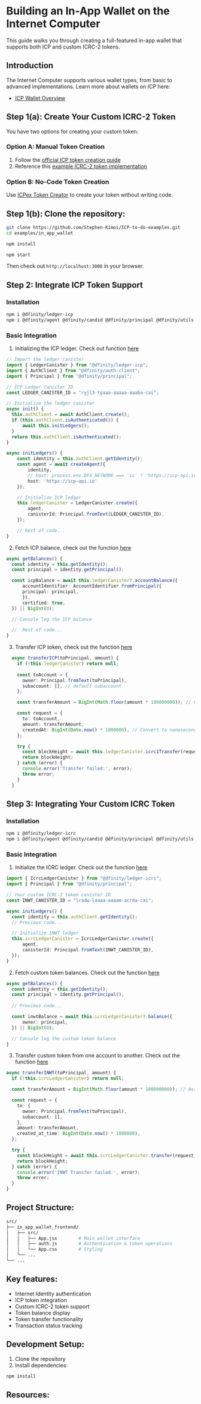# Building an In-App Wallet on the Internet Computer

This guide walks you through creating a full-featured in-app wallet that supports both ICP and custom ICRC-2 tokens.

## Introduction
The Internet Computer supports various wallet types, from basic to advanced implementations. Learn more about wallets on ICP here:
- [ICP Wallet Overview](https://internetcomputer.org/docs/current/developer-docs/defi/wallets/overview)

## Step 1(a): Create Your Custom ICRC-2 Token
You have two options for creating your custom token:

### Option A: Manual Token Creation
1. Follow the [official ICP token creation guide](https://internetcomputer.org/docs/current/developer-docs/defi/tokens/create)
2. Reference this [example ICRC-2 token implementation](https://github.com/Stephen-Kimoi/example-icrc2-token)

### Option B: No-Code Token Creation
Use [ICPex Token Creator](https://icpex.org/createToken) to create your token without writing code.

## Step 1(b): Clone the repository: 
```bash
git clone https://github.com/Stephen-Kimoi/ICP-to-do-examples.git
cd examples/in_app_wallet

npm install

npm start
```
Then check out ``http://localhost:3000`` in your browser.

## Step 2: Integrate ICP Token Support

### Installation
```bash
npm i @dfinity/ledger-icp
npm i @dfinity/agent @dfinity/candid @dfinity/principal @dfinity/utils
``` 

### Basic Integration
1. Initializing the ICP ledger. Check out function [here](https://github.com/Stephen-Kimoi/ICP-to-do-examples/blob/971e735594ba364c107d06590a234f919f28a954/examples/in_app_wallet/src/in_app_wallet_frontend/src/auth.js#L26)
```typescript
// Import the ledger canister
import { LedgerCanister } from "@dfinity/ledger-icp";
import { AuthClient } from "@dfinity/auth-client"; 
import { Principal } from "@dfinity/principal";

// ICP Ledger Canister ID
const LEDGER_CANISTER_ID = "ryjl3-tyaaa-aaaaa-aaaba-cai"; 

// Initialize the ledger canister
async init() {
  this.authClient = await AuthClient.create();
  if (this.authClient.isAuthenticated()) {
      await this.initLedgers();
  }
  return this.authClient.isAuthenticated();
}

async initLedgers() {
    const identity = this.authClient.getIdentity();
    const agent = await createAgent({
        identity,
        // host: process.env.DFX_NETWORK === 'ic' ? 'https://icp-api.io' : 'http://localhost:4943',
        host: 'https://icp-api.io'
    });

    // Initialize ICP ledger
    this.ledgerCanister = LedgerCanister.create({
        agent,
        canisterId: Principal.fromText(LEDGER_CANISTER_ID),
    });

    // Rest of code... 
}
``` 

2. Fetch ICP balance, check out the function [here](https://github.com/Stephen-Kimoi/ICP-to-do-examples/blob/971e735594ba364c107d06590a234f919f28a954/examples/in_app_wallet/src/in_app_wallet_frontend/src/auth.js#L47)
```typescript
async getBalances() {
  const identity = this.getIdentity();
  const principal = identity.getPrincipal();

  const icpBalance = await this.ledgerCanister?.accountBalance({
      accountIdentifier: AccountIdentifier.fromPrincipal({
      principal: principal,
      }),
      certified: true,
  }) || BigInt(0);

  // Console log the ICP balance

  //  Rest of code... 
}
```

3. Transfer ICP token, check out the function [here](https://github.com/Stephen-Kimoi/ICP-to-do-examples/blob/971e735594ba364c107d06590a234f919f28a954/examples/in_app_wallet/src/in_app_wallet_frontend/src/auth.js#L68)
```typescript
  async transferICP(toPrincipal, amount) {
    if (!this.ledgerCanister) return null;
    
    const toAccount = {
      owner: Principal.fromText(toPrincipal),
      subaccount: [], // default subaccount
    };

    const transferAmount = BigInt(Math.floor(amount * 100000000)); // Convert to e8s

    const request = {
      to: toAccount,
      amount: transferAmount,
      createdAt: BigInt(Date.now() * 1000000), // Convert to nanoseconds
    };

    try {
      const blockHeight = await this.ledgerCanister.icrc1Transfer(request);
      return blockHeight;
    } catch (error) {
      console.error('Transfer failed:', error);
      throw error;
    }
  }
``` 

## Step 3: Integrating Your Custom ICRC Token
### Installation

```bash
npm i @dfinity/ledger-icrc 
npm i @dfinity/agent @dfinity/candid @dfinity/principal @dfinity/utils
``` 

### Basic Integration

1. Initialize the ICRC ledger. Check out the function [here](https://github.com/Stephen-Kimoi/ICP-to-do-examples/blob/971e735594ba364c107d06590a234f919f28a954/examples/in_app_wallet/src/in_app_wallet_frontend/src/auth.js#L41)
```typescript
import { IcrcLedgerCanister } from "@dfinity/ledger-icrc";
import { Principal } from "@dfinity/principal";

// Your custom ICRC-2 token canister ID
const INWT_CANISTER_ID = "lradw-laaaa-aaaam-acrda-cai"; 

async initLedgers() {
  const identity = this.authClient.getIdentity();
  // Previous code... 

  // Initialize INWT ledger
  this.icrcLedgerCanister = IcrcLedgerCanister.create({
      agent,
      canisterId: Principal.fromText(INWT_CANISTER_ID),
  });
}
``` 

2. Fetch custom token balances. Check out the function [here](https://github.com/Stephen-Kimoi/ICP-to-do-examples/blob/971e735594ba364c107d06590a234f919f28a954/examples/in_app_wallet/src/in_app_wallet_frontend/src/auth.js#L58)
```typescript
async getBalances() {
  const identity = this.getIdentity();
  const principal = identity.getPrincipal();
  
  // Previous code...

  const inwtBalance = await this.icrcLedgerCanister?.balance({
      owner: principal,
  }) || BigInt(0);

  // Console log the custom token balance
}
``` 

3. Transfer custom token from one account to another. Check out the function [here](https://github.com/Stephen-Kimoi/ICP-to-do-examples/blob/971e735594ba364c107d06590a234f919f28a954/examples/in_app_wallet/src/in_app_wallet_frontend/src/auth.js#L93)
```typescript
async transferINWT(toPrincipal, amount) {
  if (!this.icrcLedgerCanister) return null;

  const transferAmount = BigInt(Math.floor(amount * 100000000)); // Assuming 8 decimals

  const request = {
    to: {
      owner: Principal.fromText(toPrincipal),
      subaccount: [],
    },
    amount: transferAmount,
    created_at_time: BigInt(Date.now() * 1000000),
  };

  try {
    const blockHeight = await this.icrcLedgerCanister.transfer(request);
    return blockHeight;
  } catch (error) {
    console.error('INWT Transfer failed:', error);
    throw error;
  }
}
``` 

## Project Structure: 

```bash 
src/
├── in_app_wallet_frontend/
│   ├── src/
│   │   ├── App.jsx        # Main wallet interface
│   │   ├── auth.js        # Authentication & token operations
│   │   └── App.css        # Styling
│   └── ...
└── ...
``` 

## Key features: 
- Internet Identity authentication
- ICP token integration
- Custom ICRC-2 token support
- Token balance display
- Token transfer functionality
- Transaction status tracking

## Development Setup: 
1. Clone the repository
2. Install dependencies:
```bash
npm install
```

## Resources: 
